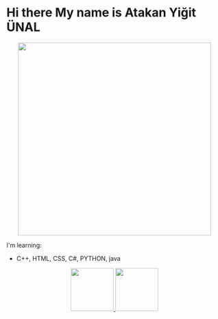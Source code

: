 # Hi there My name is Atakan Yiğit ÜNAL

<p align=center><img align="center" src="astromanya" width="450"></p>

I'm learning:
<br>
 * C++, HTML, CSS, C#, PYTHON, java

<p align=center> <a href="astromanya">        <img src="https://rapidapi.com/blog/wp-content/uploads/2017/01/octocat.gif" width="100"> </a> 
<a href="www.linkedin.com/in/atakanyigitunal">        <img src="https://i.pinimg.com/originals/de/b4/6f/deb46f02a59e3b3a2aa58fac16290d63.gif" width="100"> </a>
